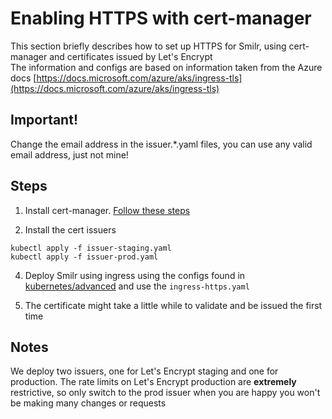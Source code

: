 # Enabling HTTPS with cert-manager
This section briefly describes how to set up HTTPS for Smilr, using cert-manager and certificates issued by Let's Encrypt  
The information and configs are based on information taken from the Azure docs [https://docs.microsoft.com/azure/aks/ingress-tls](https://docs.microsoft.com/azure/aks/ingress-tls)

## Important!
Change the email address in the issuer.*.yaml files, you can use any valid email address, just not mine!

## Steps

1. Install cert-manager. [Follow these steps](https://docs.cert-manager.io/en/latest/getting-started/install.html)

2. Install the cert issuers
```
kubectl apply -f issuer-staging.yaml
kubectl apply -f issuer-prod.yaml
```

4. Deploy Smilr using ingress using the configs found in [kubernetes/advanced](../advanced/) and use the `ingress-https.yaml`

5. The certificate might take a little while to validate and be issued the first time

## Notes
We deploy two issuers, one for Let's Encrypt staging and one for production. The rate limits on Let's Encrypt production are **extremely** restrictive, so only switch to the prod issuer when you are happy you won't be making many changes or requests